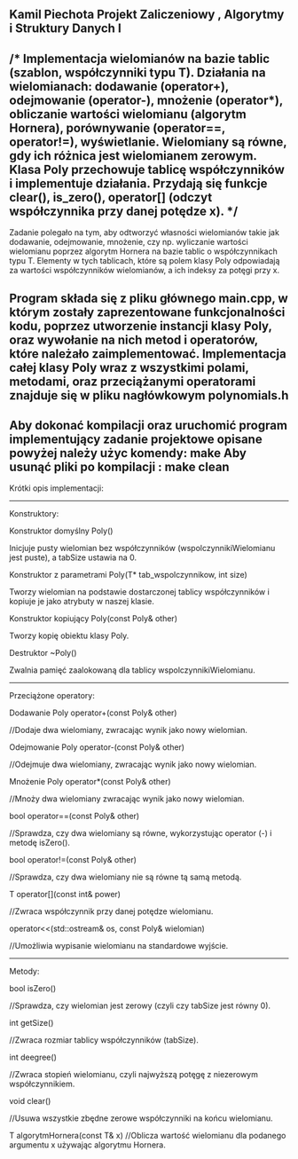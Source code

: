 Kamil Piechota
Projekt Zaliczeniowy , Algorytmy i Struktury Danych I
-----------------------------------------------------------------------------------------------------------------------

/*
Implementacja wielomianów na bazie tablic (szablon, współczynniki typu T). Działania na wielomianach: dodawanie (operator+), odejmowanie (operator-), mnożenie (operator*), obliczanie wartości wielomianu (algorytm Hornera), porównywanie (operator==, operator!=), wyświetlanie. Wielomiany są równe, gdy ich różnica jest wielomianem zerowym. Klasa Poly przechowuje tablicę współczynników i implementuje działania. Przydają się funkcje clear(), is_zero(), operator[] (odczyt współczynnika przy danej potędze x).
*/
-----------------------------------------------------------------------------------------------------------------------

Zadanie polegało na tym, aby odtworzyć własności wielomianów takie jak dodawanie, odejmowanie, mnożenie, czy np. wyliczanie wartości wielomianu poprzez algorytm Hornera na bazie tablic o współczynnikach typu T. Elementy w tych tablicach, które są polem klasy Poly odpowiadają za wartości współczynników wielomianów, a ich indeksy za potęgi przy x.

Program składa się z pliku głównego main.cpp, w którym zostały zaprezentowane funkcjonalności kodu, poprzez utworzenie instancji klasy Poly, oraz wywołanie na nich metod i operatorów, które należało zaimplementować. Implementacja całej klasy Poly wraz z wszystkimi polami, metodami, oraz przeciążanymi operatorami znajduje się w pliku nagłówkowym polynomials.h 
-----------------------------------------------------------------------------------------------------------------------

Aby dokonać kompilacji oraz uruchomić program implementujący zadanie projektowe opisane powyżej należy użyc komendy: make
Aby usunąć pliki po kompilacji : make clean
-----------------------------------------------------------------------------------------------------------------------

Krótki opis implementacji:

-----------------------------------------------------------------------------------------------------------------------
Konstruktory:

Konstruktor domyślny Poly()

Inicjuje pusty wielomian bez współczynników (wspolczynnikiWielomianu jest puste), a tabSize ustawia na 0.

Konstruktor z parametrami Poly(T* tab_wspolczynnikow, int size)

Tworzy wielomian na podstawie dostarczonej tablicy współczynników i kopiuje je jako atrybuty w naszej klasie.

Konstruktor kopiujący Poly(const Poly& other)

Tworzy kopię obiektu klasy Poly.

Destruktor ~Poly()

Zwalnia pamięć zaalokowaną dla tablicy wspolczynnikiWielomianu.

-----------------------------------------------------------------------------------------------------------------------
Przeciążone operatory:

Dodawanie Poly operator+(const Poly& other)

//Dodaje dwa wielomiany, zwracając wynik jako nowy wielomian.

Odejmowanie Poly operator-(const Poly& other)

//Odejmuje dwa wielomiany, zwracając wynik jako nowy wielomian.

Mnożenie Poly operator*(const Poly& other)

//Mnoży dwa wielomiany zwracając wynik jako nowy wielomian.

bool operator==(const Poly& other)

//Sprawdza, czy dwa wielomiany są równe, wykorzystując operator (-) i metodę isZero().

bool operator!=(const Poly& other)

//Sprawdza, czy dwa wielomiany nie są równe tą samą metodą.

T operator[](const int& power)

//Zwraca współczynnik przy danej potędze wielomianu.

operator<<(std::ostream& os, const Poly& wielomian)

//Umożliwia wypisanie wielomianu na standardowe wyjście.

-----------------------------------------------------------------------------------------------------------------------
Metody:

bool isZero()

//Sprawdza, czy wielomian jest zerowy (czyli czy tabSize jest równy 0).

int getSize()

//Zwraca rozmiar tablicy współczynników (tabSize).

int deegree()

//Zwraca stopień wielomianu, czyli najwyższą potęgę z niezerowym współczynnikiem.

void clear()

//Usuwa wszystkie zbędne zerowe współczynniki na końcu wielomianu.

T algorytmHornera(const T& x)
//Oblicza wartość wielomianu dla podanego argumentu x używając algorytmu Hornera.
